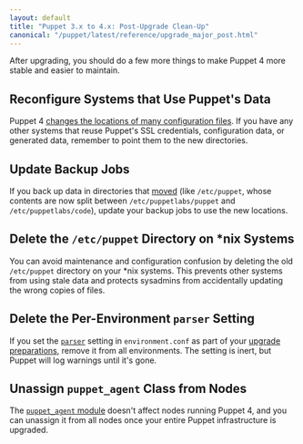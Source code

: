 ```yaml
---
layout: default
title: "Puppet 3.x to 4.x: Post-Upgrade Clean-Up"
canonical: "/puppet/latest/reference/upgrade_major_post.html"
---
```


[moved]: ./whered_it_go.html

After upgrading, you should do a few more things to make Puppet 4 more stable and easier to maintain.

## Reconfigure Systems that Use Puppet's Data

Puppet 4 [changes the locations of many configuration files][moved]. If you have any other systems that reuse Puppet's SSL credentials, configuration data, or generated data, remember to point them to the new directories.

## Update Backup Jobs

If you back up data in directories that [moved][] (like `/etc/puppet`, whose contents are now split between `/etc/puppetlabs/puppet` and `/etc/puppetlabs/code`), update your backup jobs to use the new locations.

## Delete the `/etc/puppet` Directory on \*nix Systems

You can avoid maintenance and configuration confusion by deleting the old `/etc/puppet` directory on your \*nix systems. This prevents other systems from using stale data and protects sysadmins from accidentally updating the wrong copies of files.

## Delete the Per-Environment `parser` Setting

If you set the [`parser`](/puppet/3.8/reference/config_file_environment.html#parser) setting in `environment.conf` as part of your [upgrade preparations](./upgrade_major_pre.html), remove it from all environments. The setting is  inert, but Puppet will log warnings until it's gone.

## Unassign `puppet_agent` Class from Nodes

The [`puppet_agent` module](https://forge.puppetlabs.com/puppetlabs/puppet_agent) doesn't affect nodes running Puppet 4, and you can unassign it from all nodes once your entire Puppet infrastructure is upgraded.
